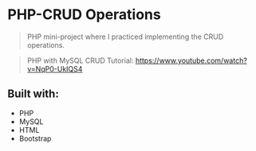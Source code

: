 # PHP-CRUD Operations

> PHP mini-project where I practiced implementing the CRUD operations.

> PHP with MySQL CRUD Tutorial: https://www.youtube.com/watch?v=NqP0-UkIQS4

## Built with:

* PHP
* MySQL
* HTML
* Bootstrap
